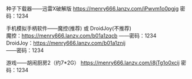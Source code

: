 种子下载器——迅雷X破解版
https://menry666.lanzv.com/iPwvm1o0pgjg
密码：1234

手机模拟手柄软件——魔控(推荐) 或 DroidJoy(不推荐)      
魔控：https://menry666.lanzv.com/b01a1zqcb
——密码：1234       
DroidJoy：https://menry666.lanzv.com/b01a1znij  
——密码：1234

游戏——胡闹厨房2（约7*2G）
https://menry666.lanzv.com/i8jTg1o0xcij
密码：1234
